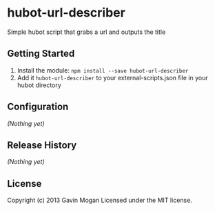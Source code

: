 # hubot-url-describer

Simple hubot script that grabs a url and outputs the title

## Getting Started
1. Install the module: `npm install --save hubot-url-describer`
2. Add it `hubot-url-describer` to your external-scripts.json file in your hubot directory

## Configuration
_(Nothing yet)_

## Release History
_(Nothing yet)_

## License
Copyright (c) 2013 Gavin Mogan
Licensed under the MIT license.
